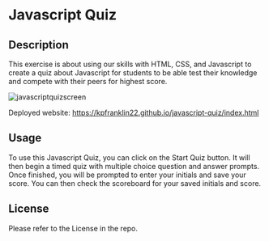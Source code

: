 # Javascript Quiz

## Description

This exercise is about using our skills with HTML, CSS, and Javascript to create a quiz about Javascript for students to be able test their knowledge and compete with their peers for highest score.

![javascriptquizscreen](https://user-images.githubusercontent.com/115495027/202522650-f676a8f3-7b83-405e-a942-013b3c27cbd3.png)

Deployed website: https://kpfranklin22.github.io/javascript-quiz/index.html

## Usage

To use this Javascript Quiz, you can click on the Start Quiz button. It will then begin a timed quiz with multiple choice question and answer prompts. Once finished, you will be prompted to enter your initials and save your score. You can then check the scoreboard for your saved initials and score.

## License 
Please refer to the License in the repo.
